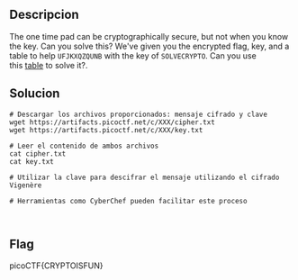 ## Descripcion

The one time pad can be cryptographically secure, but not when you know the key. Can you solve this? We've given you the encrypted flag, key, and a table to help `UFJKXQZQUNB` with the key of `SOLVECRYPTO`. Can you use this [table](https://jupiter.challenges.picoctf.org/static/1fd21547c154c678d2dab145c29f1d79/table.txt) to solve it?.

## Solucion
```
# Descargar los archivos proporcionados: mensaje cifrado y clave
wget https://artifacts.picoctf.net/c/XXX/cipher.txt
wget https://artifacts.picoctf.net/c/XXX/key.txt

# Leer el contenido de ambos archivos
cat cipher.txt
cat key.txt

# Utilizar la clave para descifrar el mensaje utilizando el cifrado Vigenère

# Herramientas como CyberChef pueden facilitar este proceso



```

## Flag
picoCTF{CRYPTOISFUN}